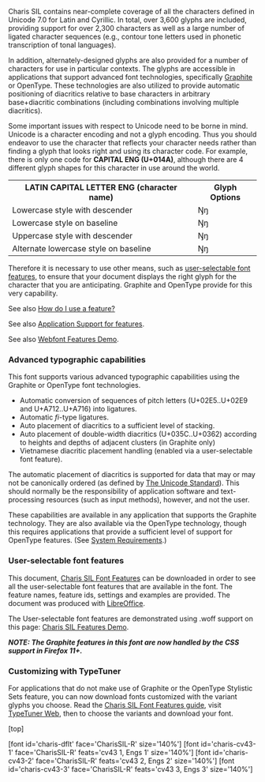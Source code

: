Charis SIL contains near-complete coverage of all the characters defined in Unicode 7.0 for Latin and Cyrillic. In total, over 3,600 glyphs are included, providing support for over 2,300 characters as well as a large number of ligated character sequences (e.g., contour tone letters used in phonetic transcription of tonal languages). 

In addition, alternately-designed glyphs are also provided for a number of characters for use in particular contexts. The glyphs are accessible in applications that support advanced font technologies, specifically [Graphite](http://graphite.sil.org/) or OpenType. These technologies are also utilized to provide automatic positioning of diacritics relative to base characters in arbitrary base+diacritic combinations (including combinations involving multiple diacritics).

Some important issues with respect to Unicode need to be borne in mind. Unicode is a character encoding and not a glyph encoding. Thus you should endeavor to use the character that reflects your character needs rather than finding a glyph that looks right and using its character code. For example, there is only one code for **CAPITAL ENG (U+014A)**, although there are 4 different glyph shapes for this character in use around the world. 

<table class="sff">
  <tr>
    <th>LATIN CAPITAL LETTER ENG (character name)</th>
    <th>Glyph Options</th>
  </tr>
  <tr>
    <td>Lowercase style with descender</td>
    <td><span class='charis-dflt-R normal'>Ŋŋ</span></td>
  </tr>
  <tr>
    <td>Lowercase style on baseline</td>
    <td><span class='charis-cv43-1-R normal'>Ŋŋ</span></td>
  </tr>
  <tr>
    <td>Uppercase style with descender</td>
    <td><span class='charis-cv43-2-R normal'>Ŋŋ</span></td>
  </tr>
  <tr>
    <td>Alternate lowercase style on baseline</td>
    <td><span class='charis-cv43-3-R normal'>Ŋŋ</span></td>
  </tr>
</table>

Therefore it is necessary to use other means, such as <a href="#user">user-selectable font features</a>, to ensure that your document displays the right glyph for the character that you are anticipating. Graphite and OpenType provide for this very capability.

See also [How do I use a feature?](http://software.sil.org/lcgfonts/support/faq/#features)

See also [Application Support for features](http://software.sil.org/lcgfonts/support/application-support/).

See also [Webfont Features Demo](http://software.sil.org/charis/support/features-demo/).

### Advanced typographic capabilities

This font supports various advanced typographic capabilities using the Graphite or OpenType font technologies. 

* Automatic conversion of sequences of pitch letters (U+02E5..U+02E9 and U+A712..U+A716) into ligatures. 
* Automatic _fi_-type ligatures. 
* Auto placement of diacritics to a sufficient level of stacking. 
* Auto placement of double-width diacritics (U+035C..U+0362) according to heights and depths of adjacent clusters (in Graphite only) 
* Vietnamese diacritic placement handling (enabled via a user-selectable font feature). 

The automatic placement of diacritics is supported for data that may or may not be canonically ordered (as defined by [The Unicode Standard](http://www.unicode.org/)). This should normally be the responsibility of application software and text-processing resources (such as input methods), however, and not the user.

These capabilities are available in any application that supports the Graphite technology. They are also available via the OpenType technology, though this requires applications that provide a sufficient level of support for OpenType features. (See <a href="http://software.sil.org/charis/support/system-requirements/">System Requirements</a>.) 

### <a name="user"></a>User-selectable font features

This document, [Charis SIL Font Features](/charis/wp-content/uploads/sites/14/2015/11/CharisSIL-features5.000.pdf) can be downloaded in order to see all the user-selectable font features that are available in the font. The feature names, feature ids, settings and examples are provided. The document was produced with <a href="http://www.libreoffice.org/">LibreOffice</a>. 

The User-selectable font features are demonstrated using .woff support on this page: [Charis SIL Features Demo](/charis/features-demo).

***NOTE: The Graphite features in this font are now handled by the CSS support in Firefox 11+.***

### Customizing with TypeTuner

For applications that do not make use of Graphite or the OpenType Stylistic Sets feature, you can now download fonts customized with the variant glyphs you choose. Read the <a href="http://software.sil.org/charis/wp-content/uploads/sites/14/2015/11/CharisSIL-features5.000.pdf">Charis SIL Font Features  guide</a>, visit <a href="http://scripts.sil.org/ttw/fonts2go.cgi">TypeTuner Web</a>, then to choose the variants and download your font.

[top]

[font id='charis-dflt' face='CharisSIL-R' size='140%']
[font id='charis-cv43-1' face='CharisSIL-R' feats='cv43 1, Engs 1' size='140%']
[font id='charis-cv43-2' face='CharisSIL-R' feats='cv43 2, Engs 2' size='140%']
[font id='charis-cv43-3' face='CharisSIL-R' feats='cv43 3, Engs 3' size='140%']
